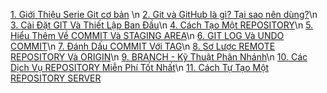 [1. Giới Thiệu Serie Git cơ bản](https://thachpham.com/tools/git-gioi-thieu-serie-git-co-ban.html) \n
[2. Git và GitHub là gì? Tại sao nên dùng?](https://thachpham.com/tools/git-git-va-github-la-gi-tai-sao-nen-dung.html)\n
[3. Cài Đặt GIT Và Thiết Lập Ban Đầu](https://thachpham.com/tools/git-cai-dat-git-va-thiet-lap-ban-dau.html)\n
[4. Cách Tạo Một REPOSITORY](https://thachpham.com/tools/cach-tao-repository-cho-git.html)\n
[5. Hiểu Thêm Về COMMIT Và STAGING AREA](https://thachpham.com/tools/hieu-them-ve-commit-va-staging-area-git.html)\n
[6. GIT LOG Và UNDO COMMIT](https://thachpham.com/tools/git-git-log-va-undo-commit.html)\n
[7. Đánh Dấu COMMIT Với TAG](https://thachpham.com/tools/git-tag-la-gi.html)\n
[8. Sơ Lược REMOTE REPOSITORY Và ORIGIN](https://thachpham.com/tools/git-so-luoc-remote-respository-va-origin.html)\n
[9. BRANCH - Kỹ Thuật Phân Nhánh](https://thachpham.com/tools/git-branch-ky-thuat-phan-nhanh.html)\n
[10. Các Dịch Vụ REPOSITORY Miễn Phí Tốt Nhất](https://thachpham.com/tools/git-cac-dich-vu-repository-mien-phi-tot-nhat.html)\n
[11. Cách Tự Tạo Một REPOSITORY SERVER](https://thachpham.com/tools/git-tu-tao-mot-repository-server.html)
